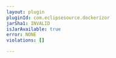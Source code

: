```yaml
---
layout: plugin
pluginId: com.eclipsesource.dockerizor
jarSha1: INVALID
isJarAvailable: true
error: NONE
violations: []

---
```

